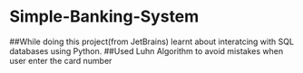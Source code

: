# Simple-Banking-System
##While doing this project(from JetBrains) learnt about interatcing with SQL databases using Python.
##Used Luhn Algorithm to avoid mistakes when user enter the card number
